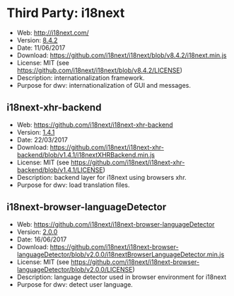 Third Party: i18next
====================

* Web: http://i18next.com/
* Version: [8.4.2](https://github.com/i18next/i18next/releases/tag/v8.4.2)
* Date: 11/06/2017
* Download: https://github.com/i18next/i18next/blob/v8.4.2/i18next.min.js
* License: MIT (see https://github.com/i18next/i18next/blob/v8.4.2/LICENSE)
* Description: internationalization framework.
* Purpose for dwv: internationalization of GUI and messages.

i18next-xhr-backend
-------------------
* Web: https://github.com/i18next/i18next-xhr-backend
* Version: [1.4.1](https://github.com/i18next/i18next-xhr-backend/releases/tag/v1.41)
* Date: 22/03/2017
* Download: https://github.com/i18next/i18next-xhr-backend/blob/v1.4.1/i18nextXHRBackend.min.js
* License: MIT (see https://github.com/i18next/i18next-xhr-backend/blob/v1.4.1/LICENSE)
* Description: backend layer for i18next using browsers xhr.
* Purpose for dwv: load translation files.

i18next-browser-languageDetector
--------------------------------
* Web: https://github.com/i18next/i18next-browser-languageDetector
* Version: [2.0.0](https://github.com/i18next/i18next-browser-languageDetector/releases/tag/v2.0.0)
* Date: 16/06/2017
* Download: https://github.com/i18next/i18next-browser-languageDetector/blob/v2.0.0/i18nextBrowserLanguageDetector.min.js
* License: MIT (see https://github.com/i18next/i18next-browser-languageDetector/blob/v2.0.0/LICENSE)
* Description: language detector used in browser environment for i18next
* Purpose for dwv: detect user language.
